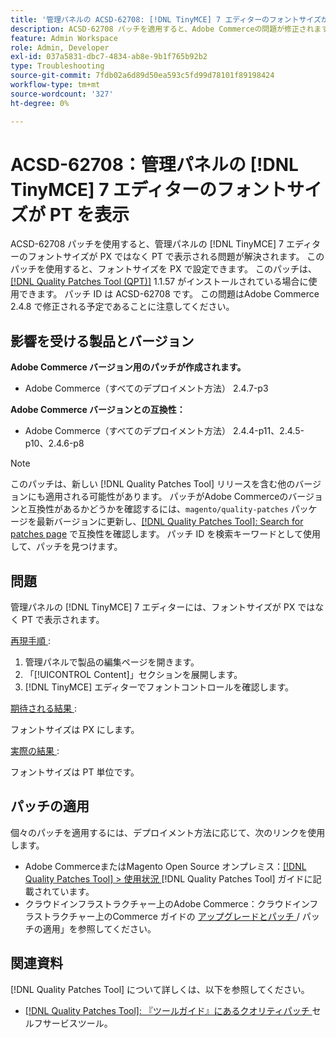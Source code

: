 ```yaml
---
title: '管理パネルの ACSD-62708: [!DNL TinyMCE] 7 エディターのフォントサイズが PT を表示'
description: ACSD-62708 パッチを適用すると、Adobe Commerceの問題が修正されます。この問題では、管理画面の  [!DNL TinyMCE] 7 エディターのフォントサイズに PX ではなく PT が表示されます。 現在は、フォントサイズを PT ではなく PX で設定することもできます。
feature: Admin Workspace
role: Admin, Developer
exl-id: 037a5831-dbc7-4834-ab8e-9b1f765b92b2
type: Troubleshooting
source-git-commit: 7fdb02a6d89d50ea593c5fd99d78101f89198424
workflow-type: tm+mt
source-wordcount: '327'
ht-degree: 0%

---
```


# ACSD-62708：管理パネルの [!DNL TinyMCE] 7 エディターのフォントサイズが PT を表示

ACSD-62708 パッチを使用すると、管理パネルの [!DNL TinyMCE] 7 エディターのフォントサイズが PX ではなく PT で表示される問題が解決されます。 このパッチを使用すると、フォントサイズを PX で設定できます。 このパッチは、[[!DNL Quality Patches Tool (QPT)]](/help/tools/quality-patches-tool/quality-patches-tool-to-self-serve-quality-patches.md) 1.1.57 がインストールされている場合に使用できます。 パッチ ID は ACSD-62708 です。 この問題はAdobe Commerce 2.4.8 で修正される予定であることに注意してください。

## 影響を受ける製品とバージョン

**Adobe Commerce バージョン用のパッチが作成されます。**

* Adobe Commerce（すべてのデプロイメント方法） 2.4.7-p3

**Adobe Commerce バージョンとの互換性：**

* Adobe Commerce（すべてのデプロイメント方法） 2.4.4-p11、2.4.5-p10、2.4.6-p8

>[!NOTE]
>
>このパッチは、新しい [!DNL Quality Patches Tool] リリースを含む他のバージョンにも適用される可能性があります。 パッチがAdobe Commerceのバージョンと互換性があるかどうかを確認するには、`magento/quality-patches` パッケージを最新バージョンに更新し、[[!DNL Quality Patches Tool]: Search for patches page](https://experienceleague.adobe.com/tools/commerce-quality-patches/index.html) で互換性を確認します。 パッチ ID を検索キーワードとして使用して、パッチを見つけます。

## 問題

管理パネルの [!DNL TinyMCE] 7 エディターには、フォントサイズが PX ではなく PT で表示されます。

<u> 再現手順 </u>:

1. 管理パネルで製品の編集ページを開きます。
1. 「[!UICONTROL Content]」セクションを展開します。
1. [!DNL TinyMCE] エディターでフォントコントロールを確認します。

<u> 期待される結果 </u>:

フォントサイズは PX にします。

<u> 実際の結果 </u>:

フォントサイズは PT 単位です。

## パッチの適用

個々のパッチを適用するには、デプロイメント方法に応じて、次のリンクを使用します。

* Adobe CommerceまたはMagento Open Source オンプレミス：[[!DNL Quality Patches Tool] > 使用状況 ](/help/tools/quality-patches-tool/usage.md)[!DNL Quality Patches Tool] ガイドに記載されています。
* クラウドインフラストラクチャー上のAdobe Commerce：クラウドインフラストラクチャー上のCommerce ガイドの [ アップグレードとパッチ ](https://experienceleague.adobe.com/docs/commerce-cloud-service/user-guide/develop/upgrade/apply-patches.html)/ パッチの適用」を参照してください。

## 関連資料

[!DNL Quality Patches Tool] について詳しくは、以下を参照してください。

* [[!DNL Quality Patches Tool]: 『ツールガイド』にあるクオリティパッチ ](/help/tools/quality-patches-tool/quality-patches-tool-to-self-serve-quality-patches.md) セルフサービスツール。
